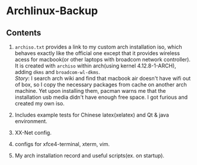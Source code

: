# Archlinux-Backup  
  
## Contents  
  
1. `archiso.txt` provides a link to my custom arch installation iso, which behaves exactly like the official one except that it provides wireless acess for macbook(or other laptops with broadcom network controller). It is created with `archiso` within arch(using kernel 4.12.8-1-ARCH), adding `dkms` and `broadcom-wl-dkms`.     
*Story*: I search arch wiki and find that macbook air doesn't have wifi out of box, so I copy the necessary packages from cache on another arch machine. Yet upon installing them, pacman warns me that the installation usb media didn't have enough free space. I got furious and created my own iso.   
  
2. Includes example tests for Chinese latex(xelatex) and Qt & java environment.  

3. XX-Net config.    

4. configs for xfce4-terminal, xterm, vim.  

5. My arch installation record and useful scripts(ex. on startup).  

  

